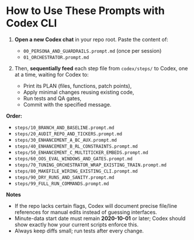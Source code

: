 # How to Use These Prompts with Codex CLI

1) **Open a new Codex chat** in your repo root. Paste the content of:
   - `00_PERSONA_AND_GUARDRAILS.prompt.md` (once per session)
   - `01_ORCHESTRATOR.prompt.md`

2) Then, **sequentially feed** each step file from `codex/steps/` to Codex, one at a time, waiting for Codex to:
   - Print its PLAN (files, functions, patch points),
   - Apply minimal changes reusing existing code,
   - Run tests and QA gates,
   - Commit with the specified message.

**Order:**
- `steps/10_BRANCH_AND_BASELINE.prompt.md`
- `steps/20_AUDIT_REPO_AND_TICKERS.prompt.md`
- `steps/30_ENHANCEMENT_A_BC_AUX.prompt.md`
- `steps/40_ENHANCEMENT_B_RL_CONSTRAINTS.prompt.md`
- `steps/50_ENHANCEMENT_C_MULTITICKER_EMBEDS.prompt.md`
- `steps/60_OOS_EVAL_WINDOWS_AND_GATES.prompt.md`
- `steps/70_TUNING_ORCHESTRATOR_WRAP_EXISTING_TRAIN.prompt.md`
- `steps/80_MAKEFILE_WIRING_EXISTING_CLI.prompt.md`
- `steps/90_DRY_RUNS_AND_SANITY.prompt.md`
- `steps/99_FULL_RUN_COMMANDS.prompt.md`

**Notes**
- If the repo lacks certain flags, Codex will document precise file/line references for manual edits instead of guessing interfaces.
- Minute-data start date must remain **2020-10-01** or later; Codex should show exactly how your current scripts enforce this.
- Always keep diffs small; run tests after every change.
